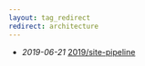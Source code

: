 ```yaml
---
layout: tag_redirect
redirect: architecture
---
```

- *2019-06-21* [2019/site-pipeline](/2019/site-pipeline)
